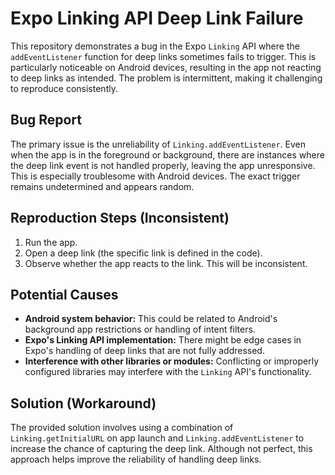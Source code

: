 # Expo Linking API Deep Link Failure

This repository demonstrates a bug in the Expo `Linking` API where the `addEventListener` function for deep links sometimes fails to trigger. This is particularly noticeable on Android devices, resulting in the app not reacting to deep links as intended. The problem is intermittent, making it challenging to reproduce consistently.

## Bug Report

The primary issue is the unreliability of `Linking.addEventListener`.  Even when the app is in the foreground or background, there are instances where the deep link event is not handled properly, leaving the app unresponsive. This is especially troublesome with Android devices.  The exact trigger remains undetermined and appears random.

## Reproduction Steps (Inconsistent)

1. Run the app.
2. Open a deep link (the specific link is defined in the code).
3. Observe whether the app reacts to the link.  This will be inconsistent.

## Potential Causes

* **Android system behavior:** This could be related to Android's background app restrictions or handling of intent filters.
* **Expo's Linking API implementation:**  There might be edge cases in Expo's handling of deep links that are not fully addressed. 
* **Interference with other libraries or modules:** Conflicting or improperly configured libraries may interfere with the `Linking` API's functionality.

## Solution (Workaround)

The provided solution involves using a combination of `Linking.getInitialURL` on app launch and `Linking.addEventListener` to increase the chance of capturing the deep link.  Although not perfect, this approach helps improve the reliability of handling deep links.
